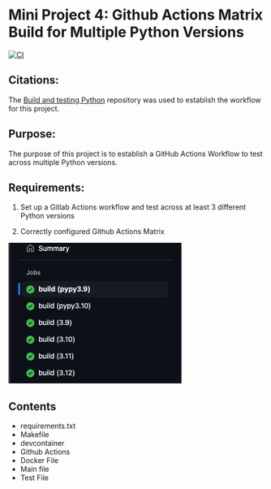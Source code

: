 # Mini Project 4: Github Actions Matrix Build for Multiple Python Versions

[![CI](https://github.com/nogibjj/Alex_Ackerman_IDS706_Mini_Project_4/actions/workflows/cicd.yml/badge.svg)](https://github.com/nogibjj/Alex_Ackerman_IDS706_Mini_Project_4/actions/workflows/cicd.yml)

## Citations:

The [Build and testing Python](https://docs.github.com/en/actions/use-cases-and-examples/building-and-testing/building-and-testing-python) repository was used to establish the workflow for this project. 

## Purpose:

The purpose of this project is to establish a GitHub Actions Workflow to test across multiple Python versions. 

## Requirements:

1. Set up a Gitlab Actions workflow and test across at least 3 different Python versions

2. Correctly configured Github Actions Matrix 

![CICD Passing for Different Versions of Python](image.png)

## Contents

- requirements.txt
- Makefile
- devcontainer
- Github Actions
- Docker File
- Main file
- Test File
  
